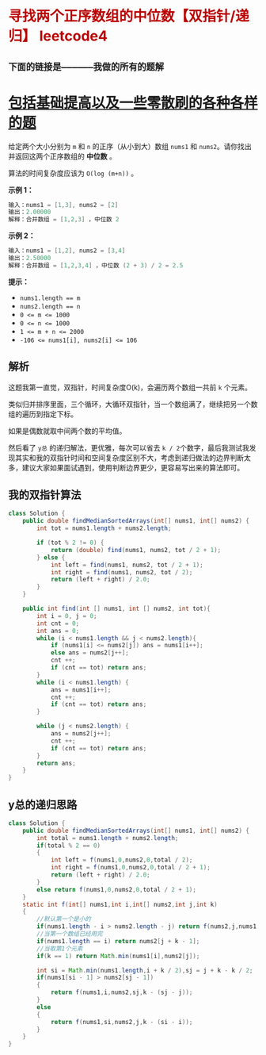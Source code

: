 # <font color='bb000'>寻找两个正序数组的中位数【双指针/递归】 leetcode4</font>


## **`下面的链接是——————我做的所有的题解`**

# [包括基础提高以及一些零散刷的各种各样的题](https://www.acwing.com/blog/content/33005/) 






给定两个大小分别为 `m` 和 `n` 的正序（从小到大）数组 `nums1` 和 `nums2`。请你找出并返回这两个正序数组的 **中位数** 。

算法的时间复杂度应该为 `O(log (m+n))` 。

 

**示例 1：**

```java
输入：nums1 = [1,3], nums2 = [2]
输出：2.00000
解释：合并数组 = [1,2,3] ，中位数 2
```

**示例 2：**

```java
输入：nums1 = [1,2], nums2 = [3,4]
输出：2.50000
解释：合并数组 = [1,2,3,4] ，中位数 (2 + 3) / 2 = 2.5
```

 

 

**提示：**

- `nums1.length == m`
- `nums2.length == n`
- `0 <= m <= 1000`
- `0 <= n <= 1000`
- `1 <= m + n <= 2000`
- `-106 <= nums1[i], nums2[i] <= 106`

## 解析

这题我第一直觉，双指针，时间复杂度O(k)，会遍历两个数组一共前 `k` 个元素。

类似归并排序里面，三个循环，大循环双指针，当一个数组满了，继续把另一个数组的遍历到指定下标。

如果是偶数就取中间两个数的平均值。

然后看了 `y总` 的递归解法，更优雅，每次可以省去 `k / 2`个数字，最后我测试我发现其实和我的双指针时间和空间复杂度区别不大，考虑到递归做法的边界判断太多，建议大家如果面试遇到，使用判断边界更少，更容易写出来的算法即可。

## 我的双指针算法

```java
class Solution {
    public double findMedianSortedArrays(int[] nums1, int[] nums2) {
        int tot = nums1.length + nums2.length;

        if (tot % 2 != 0) {
            return (double) find(nums1, nums2, tot / 2 + 1);
        } else {
            int left = find(nums1, nums2, tot / 2 + 1);
            int right = find(nums1, nums2, tot / 2);
            return (left + right) / 2.0;
        }
    }

    public int find(int [] nums1, int [] nums2, int tot){
        int i = 0, j = 0;
        int cnt = 0;
        int ans = 0;
        while (i < nums1.length && j < nums2.length){
            if (nums1[i] <= nums2[j]) ans = nums1[i++];
            else ans = nums2[j++];
            cnt ++;
            if (cnt == tot) return ans;
        }
        while (i < nums1.length) {
            ans = nums1[i++];
            cnt ++;
            if (cnt == tot) return ans;
        }

        while (j < nums2.length) {
            ans = nums2[j++];
            cnt ++;
            if (cnt == tot) return ans;
        }
        return ans;
    }
}
```

## y总的递归思路

```java
class Solution {
    public double findMedianSortedArrays(int[] nums1, int[] nums2) {
        int total = nums1.length + nums2.length;
        if(total % 2 == 0)
        {
            int left = f(nums1,0,nums2,0,total / 2);
            int right = f(nums1,0,nums2,0,total / 2 + 1);
            return (left + right) / 2.0;
        }
        else return f(nums1,0,nums2,0,total / 2 + 1);
    }
    static int f(int[] nums1,int i,int[] nums2,int j,int k)
    {
        //默认第一个是小的
        if(nums1.length - i > nums2.length - j) return f(nums2,j,nums1,i,k);
        //当第一个数组已经用完
        if(nums1.length == i) return nums2[j + k - 1];
        //当取第1个元素
        if(k == 1) return Math.min(nums1[i],nums2[j]);

        int si = Math.min(nums1.length,i + k / 2),sj = j + k - k / 2;
        if(nums1[si - 1] > nums2[sj - 1])
        {
            return f(nums1,i,nums2,sj,k - (sj - j));
        }
        else
        {
            return f(nums1,si,nums2,j,k - (si - i));
        }
    }
}
```
